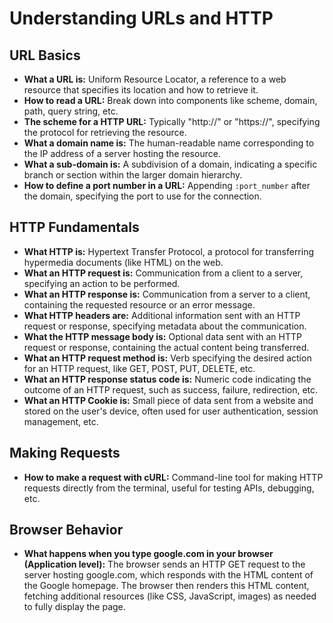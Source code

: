 # Understanding URLs and HTTP

## URL Basics

- **What a URL is:** Uniform Resource Locator, a reference to a web resource that specifies its location and how to retrieve it.
- **How to read a URL:** Break down into components like scheme, domain, path, query string, etc.
- **The scheme for a HTTP URL:** Typically "http://" or "https://", specifying the protocol for retrieving the resource.
- **What a domain name is:** The human-readable name corresponding to the IP address of a server hosting the resource.
- **What a sub-domain is:** A subdivision of a domain, indicating a specific branch or section within the larger domain hierarchy.
- **How to define a port number in a URL:** Appending `:port_number` after the domain, specifying the port to use for the connection.

## HTTP Fundamentals

- **What HTTP is:** Hypertext Transfer Protocol, a protocol for transferring hypermedia documents (like HTML) on the web.
- **What an HTTP request is:** Communication from a client to a server, specifying an action to be performed.
- **What an HTTP response is:** Communication from a server to a client, containing the requested resource or an error message.
- **What HTTP headers are:** Additional information sent with an HTTP request or response, specifying metadata about the communication.
- **What the HTTP message body is:** Optional data sent with an HTTP request or response, containing the actual content being transferred.
- **What an HTTP request method is:** Verb specifying the desired action for an HTTP request, like GET, POST, PUT, DELETE, etc.
- **What an HTTP response status code is:** Numeric code indicating the outcome of an HTTP request, such as success, failure, redirection, etc.
- **What an HTTP Cookie is:** Small piece of data sent from a website and stored on the user's device, often used for user authentication, session management, etc.

## Making Requests

- **How to make a request with cURL:** Command-line tool for making HTTP requests directly from the terminal, useful for testing APIs, debugging, etc.

## Browser Behavior

- **What happens when you type google.com in your browser (Application level):** The browser sends an HTTP GET request to the server hosting google.com, which responds with the HTML content of the Google homepage. The browser then renders this HTML content, fetching additional resources (like CSS, JavaScript, images) as needed to fully display the page.

